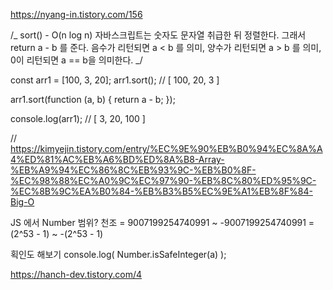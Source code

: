 https://nyang-in.tistory.com/156

/_
sort() - O(n log n)
자바스크립트는 숫자도 문자열 취급한 뒤 정렬한다.
그래서 return a - b 를 준다.
음수가 리턴되면 a < b 를 의미,
양수가 리턴되면 a > b 를 의미,
0이 리턴되면 a == b을 의미한다.
_/

const arr1 = [100, 3, 20];
arr1.sort(); // [ 100, 20, 3 ]

arr1.sort(function (a, b) {
return a - b;
});

console.log(arr1); // [ 3, 20, 100 ]

// https://kimyejin.tistory.com/entry/%EC%9E%90%EB%B0%94%EC%8A%A4%ED%81%AC%EB%A6%BD%ED%8A%B8-Array-%EB%A9%94%EC%86%8C%EB%93%9C-%EB%B0%8F-%EC%98%88%EC%A0%9C%EC%97%90-%EB%8C%80%ED%95%9C-%EC%8B%9C%EA%B0%84-%EB%B3%B5%EC%9E%A1%EB%8F%84-Big-O

JS 에서 Number 범위? 천조
= 9007199254740991 ~ -9007199254740991
= (2^53 - 1) ~ -(2^53 - 1)

획인도 해보기
console.log( Number.isSafeInteger(a) );

https://hanch-dev.tistory.com/4
